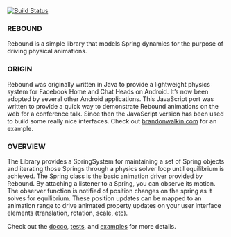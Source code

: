 [![Build
Status](https://travis-ci.org/facebook/rebound-js.svg?branch=master)](https://travis-ci.org/facebook/rebound-js)

### REBOUND

Rebound is a simple library that models Spring dynamics for the purpose of
driving physical animations.

### ORIGIN

Rebound was originally written in Java to provide a lightweight physics system
for Facebook Home and Chat Heads on Android. It’s now been adopted by several
other Android applications. This JavaScript port was written to provide a quick
way to demonstrate Rebound animations on the web for a conference talk. Since
then the JavaScript version has been used to build some really nice interfaces.
Check out [brandonwalkin.com](http://brandonwalkin.com) for an example.

### OVERVIEW

The Library provides a SpringSystem for maintaining a set of Spring objects and
iterating those Springs through a physics solver loop until equilibrium is
achieved. The Spring class is the basic animation driver provided by Rebound.
By attaching a listener to a Spring, you can observe its motion. The observer
function is notified of position changes on the spring as it solves for
equilibrium. These position updates can be mapped to an animation range to
drive animated property updates on your user interface elements (translation,
    rotation, scale, etc).

Check out the [docco](http://facebook.github.io/rebound-js/docs/rebound.html),
[tests](http://facebook.github.io/rebound-js/browser_test/index.html), and
[examples](http://facebook.github.io/rebound-js/examples) for more details.
